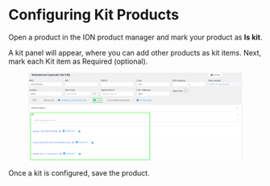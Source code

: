 # Configuring Kit Products

Open a product in the ION product manager and mark your product as **Is kit**.

A kit panel will appear, where you can add other products as kit items. Next, mark each Kit item as Required (optional).

<figure><img src="../../../.gitbook/assets/image (330).png" alt=""><figcaption></figcaption></figure>

Once a kit is configured, save the product.
